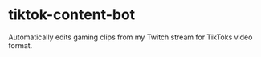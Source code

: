 # tiktok-content-bot
Automatically edits gaming clips from my Twitch stream for TikToks video format.
